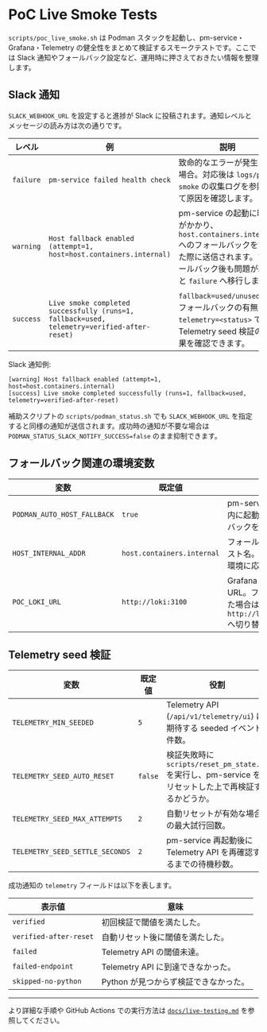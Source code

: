 # PoC Live Smoke Tests

`scripts/poc_live_smoke.sh` は Podman スタックを起動し、pm-service・Grafana・Telemetry の健全性をまとめて検証するスモークテストです。ここでは Slack 通知やフォールバック設定など、運用時に押さえておきたい情報を整理します。

## Slack 通知

`SLACK_WEBHOOK_URL` を設定すると進捗が Slack に投稿されます。通知レベルとメッセージの読み方は次の通りです。

| レベル | 例 | 説明 |
| --- | --- | --- |
| `failure` | `pm-service failed health check` | 致命的なエラーが発生した場合。対応後は `logs/poc-smoke` の収集ログを参照して原因を確認します。 |
| `warning` | `Host fallback enabled (attempt=1, host=host.containers.internal)` | pm-service の起動に時間がかかり、`host.containers.internal` へのフォールバックを試みた際に送信されます。フォールバック後も問題が続くと `failure` へ移行します。 |
| `success` | `Live smoke completed successfully (runs=1, fallback=used, telemetry=verified-after-reset)` | `fallback=used/unused` でフォールバックの有無、`telemetry=<status>` で Telemetry seed 検証の結果を確認できます。 |

Slack 通知例:

```
[warning] Host fallback enabled (attempt=1, host=host.containers.internal)
[success] Live smoke completed successfully (runs=1, fallback=used, telemetry=verified-after-reset)
```

補助スクリプトの `scripts/podman_status.sh` でも `SLACK_WEBHOOK_URL` を指定すると同様の通知が送信されます。成功時の通知が不要な場合は `PODMAN_STATUS_SLACK_NOTIFY_SUCCESS=false` のまま抑制できます。

## フォールバック関連の環境変数

| 変数 | 既定値 | 役割 |
| ---- | ------ | ---- |
| `PODMAN_AUTO_HOST_FALLBACK` | `true` | pm-service が `TIMEOUT_SECONDS` 内に起動しない場合にフォールバックを試すかどうか。 |
| `HOST_INTERNAL_ADDR` | `host.containers.internal` | フォールバック時に使用するホスト名。Podman Desktop など環境に応じて変更できます。 |
| `POC_LOKI_URL` | `http://loki:3100` | Grafana の Loki データソース URL。フォールバックが発動した場合は自動的に `http://localhost:${LOKI_PORT}` へ切り替わります。 |

## Telemetry seed 検証

| 変数 | 既定値 | 役割 |
| ---- | ------ | ---- |
| `TELEMETRY_MIN_SEEDED` | `5` | Telemetry API (`/api/v1/telemetry/ui`) に期待する seeded イベント件数。 |
| `TELEMETRY_SEED_AUTO_RESET` | `false` | 検証失敗時に `scripts/reset_pm_state.sh` を実行し、pm-service をリセットした上で再検証するかどうか。 |
| `TELEMETRY_SEED_MAX_ATTEMPTS` | `2` | 自動リセットが有効な場合の最大試行回数。 |
| `TELEMETRY_SEED_SETTLE_SECONDS` | `2` | pm-service 再起動後に Telemetry API を再確認するまでの待機秒数。 |

成功通知の `telemetry` フィールドは以下を表します。

| 表示値 | 意味 |
| --- | --- |
| `verified` | 初回検証で閾値を満たした。 |
| `verified-after-reset` | 自動リセット後に閾値を満たした。 |
| `failed` | Telemetry API の閾値未達。 |
| `failed-endpoint` | Telemetry API に到達できなかった。 |
| `skipped-no-python` | Python が見つからず検証できなかった。 |

---

より詳細な手順や GitHub Actions での実行方法は [`docs/live-testing.md`](live-testing.md) を参照してください。
